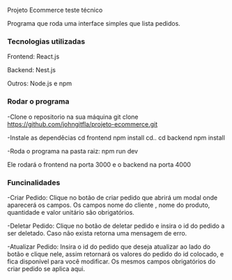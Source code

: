 Projeto Ecommerce teste técnico

Programa que roda uma interface simples que lista pedidos.

### Tecnologias utilizadas ###
Frontend: React.js

Backend: Nest.js

Outros: Node.js e npm

### Rodar o programa ###
-Clone o repositorio na sua máquina
git clone https://github.com/johngitfla/projeto-ecommerce.git

-Instale as dependêcias
cd frontend
npm install
cd..
cd backend
npm install

-Roda o programa na pasta raiz:
npm run dev

Ele rodará o frontend na porta 3000 e o backend na porta 4000


### Funcinalidades ###
-Criar Pedido: Clique no botão de criar pedido que abrirá um modal onde aparecerá os campos. Os campos nome do cliente , nome do produto, quantidade e valor unitário são obrigatórios.

-Deletar Pedido: Clique no botão de deletar pedido e insira o id do pedido a ser deletado. Caso não exista retorna uma mensagem de erro.

-Atualizar Pedido: Insira o id do pedido que deseja atualizar ao lado do botão e clique nele, assim retornará os valores do pedido do id colocado, e fica disponível para você modificar. Os mesmos campos obrigatórios do criar pedido se aplica aqui.








